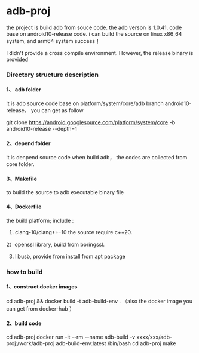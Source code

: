 # adb-proj
the project is build adb from souce code. the adb verson is 1.0.41.  code base on android10-release code. 
i can build the source on linux x86_64 system, and arm64 system success！

I didn't provide a cross compile environment. However, the release binary is provided


### Directory structure description

#### 1、 adb folder 
it  is adb source code base on platform/system/core/adb  branch android10-release。 you can get as follow

git clone https://android.googlesource.com/platform/system/core -b android10-release --depth=1

#### 2、depend folder
it is denpend source code when build adb， the codes are collected from core folder.

#### 3、Makefile
to  build the source  to adb executable  binary file  
 
#### 4、Dockerfile
the build platform; include :
1) clang-10/clang++-10  the source require c++20. 

2）openssl library,  build from boringssl. 

3) libusb,  provide from install from apt package

### how to build
#### 1、construct docker images
cd adb-proj && docker build -t adb-build-env .
（also the docker image you can get from docker-hub ）

#### 2、build code
cd adb-proj
docker run -it --rm --name adb-build -v xxxx/xxx/adb-proj:/work/adb-proj  adb-build-env:latest  /bin/bash
cd adb-proj 
make
